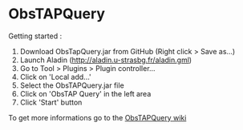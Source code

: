 ObsTAPQuery
===========

Getting started :

1. Download ObsTapQuery.jar from GitHub (Right click > Save as...)
2. Launch Aladin (http://aladin.u-strasbg.fr/aladin.gml)
3. Go to Tool > Plugins > Plugin controller...
4. Click on 'Local add...'
5. Select the ObsTAPQuery.jar file
6. Click on 'ObsTAP Query' in the left area
7. Click 'Start' button
 
To get more informations go to the [ObsTAPQuery wiki](https://github.com/mmarcot/ObsTAPQuery/wiki)
